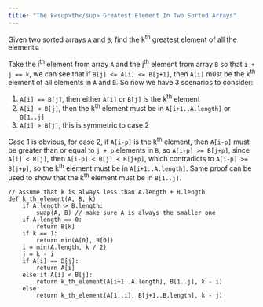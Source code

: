 ```yaml
---
title: "The k<sup>th</sup> Greatest Element In Two Sorted Arrays"
---
```


Given two sorted arrays `A` and `B`, find the k<sup>th</sup> greatest element of all the elements.

Take the i<sup>th</sup> element from array `A` and the j<sup>th</sup> element from array `B` so that `i + j == k`, we
can see that if `B[j] <= A[i] <= B[j+1]`, then `A[i]` must be the k<sup>th</sup> element of all elements in `A` and
`B`. So now we have 3 scenarios to consider:

1. `A[i] == B[j]`, then either `A[i]` or `B[j]` is the k<sup>th</sup> element
2. `A[i] < B[j]`, then the k<sup>th</sup> element must be in `A[i+1..A.length]` or `B[1..j]`
3. `A[i] > B[j]`, this is symmetric to case 2

Case 1 is obvious, for case 2, if `A[i-p]` is the k<sup>th</sup> element, then `A[i-p]` must be greater than or equal
to `j + p` elements in `B`, so `A[i-p] >= B[j+p]`, since `A[i] < B[j]`, then `A[i-p] < B[j] < B[j+p]`, which
contradicts to `A[i-p] >= B[j+p]`, so the k<sup>th</sup> element must be in `A[i+1..A.length]`. Same proof can be used
to show that the k<sup>th</sup> element must be in `B[1..j]`.

```
// assume that k is always less than A.length + B.length
def k_th_element(A, B, k)
    if A.length > B.length:
        swap(A, B) // make sure A is always the smaller one
    if A.length == 0:
        return B[k]
    if k == 1:
        return min(A[0], B[0])
    i = min(A.length, k / 2)
    j = k - i
    if A[i] == B[j]:
        return A[i]
    else if A[i] < B[j]:
        return k_th_element(A[i+1..A.length], B[1..j], k - i)
    else:
        return k_th_element(A[1..i], B[j+1..B.length], k - j)
```

